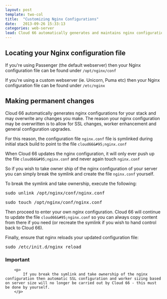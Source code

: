 ```yaml
---
layout: post
template: two-col
title:  "Customizing Nginx Configurations"
date:   2013-09-26 15:33:13
categories: web-server
lead: Cloud 66 automatically generates and maintains nginx configurations for your stack
---
```



## Locating your Nginx configuration file
If you're using Passenger (the default webserver) then your Nginx configuration file can be found under `/opt/nginx/conf`

If you're using a custom webserver (ie. Unicorn, Puma etc) then your Nginx configuration file can be found under `/etc/nginx`

## Making permanent changes
Cloud 66 automatically generates nginx configurations for your stack and may overwrite any changes you make.
The reason your nginx configuration may be overwritten is to allow for SSL changes, worker enhancement and general configuration upgrades.

For this reason, the configuration file `nginx.conf` file is symlinked during initial stack build to point to the file `cloud66&#95;nginx.conf`

When Cloud 66 updates the nginx configuration, it will only ever push up the file `cloud66&#95;nginx.conf` and never again touch `nginx.conf`

So if you wish to take owner ship of the nginx configuration of your server you can simply break the symlink and create the file `nginx.conf` yourself.

To break the symlink and take ownership, execute the following:

<p>
<kbd>sudo unlink /opt/nginx/conf/nginx.conf</kbd>
</p>
<p>
<kbd>sudo touch /opt/nginx/conf/nginx.conf</kbd>
</p>

Then proceed to enter your own nginx configuration. Cloud 66 will continue to update the file `cloud66&#95;nginx.conf` so you can always copy content from there if you need (or recreate the symlink if you wish to hand control back to Cloud 66).

Finally, ensure that nginx reloads your updated configuration file:

<p>
<kbd>sudo /etc/init.d/nginx reload</kbd>
</p>

<div class="notice">
		<h3>Important</h3>

		<p>
			If you break the symlink and take ownership of the nginx configuration then automatic SSL configuration and worker sizing based on server size will no longer be carried out by Cloud 66 - this must be done by yourself.
		</p>

</div>
